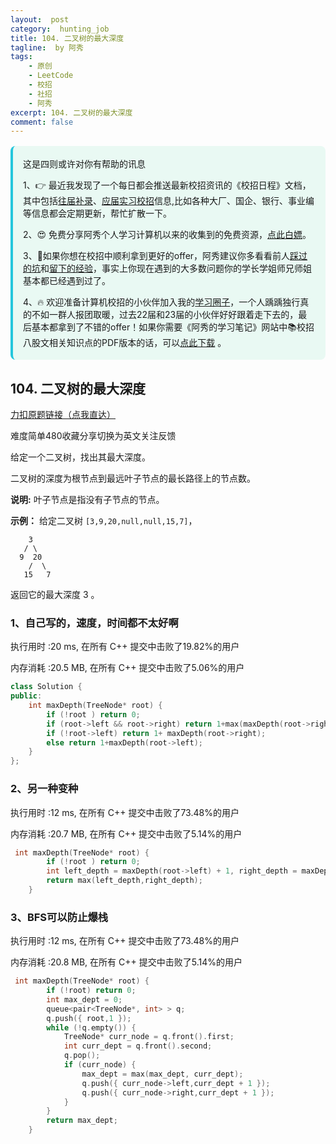 ```yaml
---
layout:  post
category:  hunting_job
title: 104. 二叉树的最大深度
tagline:  by 阿秀
tags:
    - 原创
    - LeetCode
    - 校招
    - 社招
    - 阿秀
excerpt: 104. 二叉树的最大深度
comment: false
---
```






<div style="border-color: #24C6DC;
            background-color: #e9f9f3;         
            margin: 1rem 0;
        padding: .25rem 1rem;
        border-left-width: .3rem;
        border-left-style: solid;
        border-radius: .5rem;
        color: inherit;">
  <p>这是四则或许对你有帮助的讯息</p>
  <p>1、👉 最近我发现了一个每日都会推送最新校招资讯的《校招日程》文档，其中包括<a style="text-decoration: underline" href="https://flowus.cn/share/ee50d5eb-3cd5-4f74-880e-95b215dd4ff2" target="_blank">往届补录</a>、<a style="text-decoration: underline" href="https://flowus.cn/share/5f327c98-1e31-46c8-b86b-5ac6105e021f" target="_blank">应届实习校招</a>信息,比如各种大厂、国企、银行、事业编等信息都会定期更新，帮忙扩散一下。</p>  
  <p>2、😍
    免费分享阿秀个人学习计算机以来的收集到的免费资源，<a style="text-decoration: underline" href="/notes/07-resources/01-free/01-introduce.html" target="_blank">点此白嫖</a>。
  </p>
  <p>3、🚀如果你想在校招中顺利拿到更好的offer，阿秀建议你多看看前人<a style="text-decoration: underline" href="https://www.yuque.com/tuobaaxiu/httmmc/npg1k81zeq4wfpyz" target="_blank">踩过的坑</a>和<a style="text-decoration: underline"  target="_blank" href="https://www.yuque.com/tuobaaxiu/httmmc/gge9ppd0mbu2d3dp">留下的经验</a>，事实上你现在遇到的大多数问题你的学长学姐师兄师姐基本都已经遇到过了。
  </p>
  <p>4、🔥 欢迎准备计算机校招的小伙伴加入我的<a  style="text-decoration: underline" href="https://www.yuque.com/tuobaaxiu/httmmc/xg0otqvc17wfx4u9" target="_blank">学习圈子</a>，一个人踽踽独行真的不如一群人报团取暖，过去22届和23届的小伙伴好好跟着走下去的，最后基本都拿到了不错的offer！如果你需要《阿秀的学习笔记》网站中📚︎校招八股文相关知识点的PDF版本的话，可以<a style="text-decoration: underline" href="/notes/08-other/02-question.html#_5、如何下载阿秀的学习笔记内容pdf版本" target="_blank">点此下载</a> 。</p>   </div>




## 104. 二叉树的最大深度

[力扣原题链接（点我直达）](https://leetcode-cn.com/problems/maximum-depth-of-binary-tree/)

难度简单480收藏分享切换为英文关注反馈

给定一个二叉树，找出其最大深度。

二叉树的深度为根节点到最远叶子节点的最长路径上的节点数。

**说明:** 叶子节点是指没有子节点的节点。

**示例：**
给定二叉树 `[3,9,20,null,null,15,7]`，

```
    3
   / \
  9  20
    /  \
   15   7
```

返回它的最大深度 3 。



### 1、自己写的，速度，时间都不太好啊

执行用时 :20 ms, 在所有 C++ 提交中击败了19.82%的用户

内存消耗 :20.5 MB, 在所有 C++ 提交中击败了5.06%的用户



~~~c++
class Solution {
public:
    int maxDepth(TreeNode* root) {
		if (!root ) return 0;
		if (root->left && root->right) return 1+max(maxDepth(root->right),maxDepth(root->left));
		if (!root->left) return 1+ maxDepth(root->right);
		else return 1+maxDepth(root->left);
    }
};
~~~





### 2、另一种变种

执行用时 :12 ms, 在所有 C++ 提交中击败了73.48%的用户

内存消耗 :20.7 MB, 在所有 C++ 提交中击败了5.14%的用户



~~~C++
 int maxDepth(TreeNode* root) {
		if (!root ) return 0;
		int left_depth = maxDepth(root->left) + 1, right_depth = maxDepth(root->right) +1;
		return max(left_depth,right_depth);
    }
~~~





### 3、BFS可以防止爆栈

执行用时 :12 ms, 在所有 C++ 提交中击败了73.48%的用户

内存消耗 :20.8 MB, 在所有 C++ 提交中击败了5.14%的用户

~~~C++
 int maxDepth(TreeNode* root) {
		if (!root) return 0;
		int max_dept = 0;
		queue<pair<TreeNode*, int> > q;
		q.push({ root,1 });
		while (!q.empty()) {
			TreeNode* curr_node = q.front().first;
			int curr_dept = q.front().second;
			q.pop();
			if (curr_node) {
				max_dept = max(max_dept, curr_dept);
				q.push({ curr_node->left,curr_dept + 1 });
				q.push({ curr_node->right,curr_dept + 1 });
			}
		}
		return max_dept;
    }
~~~

<p id="二叉树的最小深度"></p>

